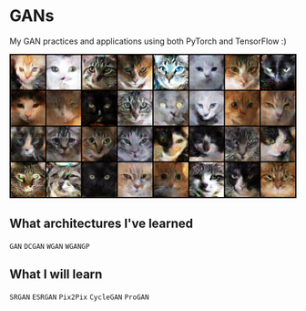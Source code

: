 # GANs
My GAN practices and applications using both PyTorch and TensorFlow :)

![img](WGAN-GP%20Trainer/Examples%20generated/cats1.png)

## What architectures I've learned
`GAN`
`DCGAN`
`WGAN`
`WGANGP`

## What I will learn
`SRGAN`
`ESRGAN`
`Pix2Pix`
`CycleGAN`
`ProGAN`

